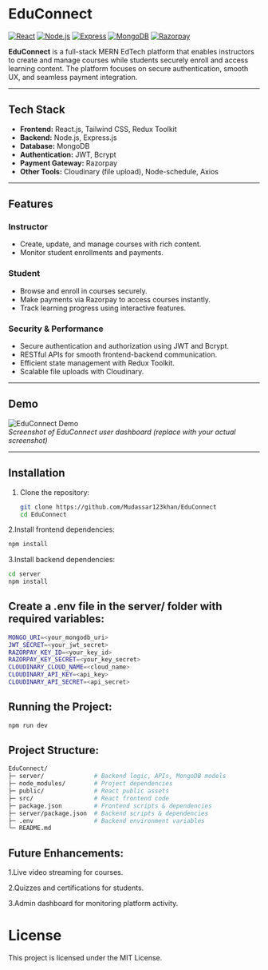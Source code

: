 # EduConnect

[![React](https://img.shields.io/badge/React-18.2.0-blue?logo=react&logoColor=white)](https://reactjs.org/) 
[![Node.js](https://img.shields.io/badge/Node.js-18.x-green?logo=node.js&logoColor=white)](https://nodejs.org/) 
[![Express](https://img.shields.io/badge/Express.js-4.18.2-black?logo=express&logoColor=white)](https://expressjs.com/) 
[![MongoDB](https://img.shields.io/badge/MongoDB-7.0.3-green?logo=mongodb&logoColor=white)](https://www.mongodb.com/) 
[![Razorpay](https://img.shields.io/badge/Razorpay-Payment-blue)](https://razorpay.com/)

**EduConnect** is a full-stack MERN EdTech platform that enables instructors to create and manage courses while students securely enroll and access learning content. The platform focuses on secure authentication, smooth UX, and seamless payment integration.

---

## Tech Stack
- **Frontend:** React.js, Tailwind CSS, Redux Toolkit  
- **Backend:** Node.js, Express.js  
- **Database:** MongoDB  
- **Authentication:** JWT, Bcrypt  
- **Payment Gateway:** Razorpay  
- **Other Tools:** Cloudinary (file upload), Node-schedule, Axios  

---

## Features
### Instructor
- Create, update, and manage courses with rich content.  
- Monitor student enrollments and payments.  

### Student
- Browse and enroll in courses securely.  
- Make payments via Razorpay to access courses instantly.  
- Track learning progress using interactive features.  

### Security & Performance
- Secure authentication and authorization using JWT and Bcrypt.  
- RESTful APIs for smooth frontend-backend communication.  
- Efficient state management with Redux Toolkit.  
- Scalable file uploads with Cloudinary.  

---

## Demo
![EduConnect Demo](./assets/demo.png)  
*Screenshot of EduConnect user dashboard (replace with your actual screenshot)*  

---

## Installation

1. Clone the repository:  
   ```bash
   git clone https://github.com/Mudassar123khan/EduConnect
   cd EduConnect
2.Install frontend dependencies:
  ```bash
  npm install
  ```
3.Install backend dependencies:
  ```bash
  cd server
  npm install
  ```
## Create a .env file in the server/ folder with required variables:
  ```bash
  MONGO_URI=<your_mongodb_uri>
  JWT_SECRET=<your_jwt_secret>
  RAZORPAY_KEY_ID=<your_key_id>
  RAZORPAY_KEY_SECRET=<your_key_secret>
  CLOUDINARY_CLOUD_NAME=<cloud_name>
  CLOUDINARY_API_KEY=<api_key>
  CLOUDINARY_API_SECRET=<api_secret>
  ```

## Running the Project:
  ```bash
  npm run dev
  ```
## Project Structure:
  ```bash
  EduConnect/
  ├─ server/              # Backend logic, APIs, MongoDB models
  ├─ node_modules/        # Project dependencies
  ├─ public/              # React public assets
  ├─ src/                 # React frontend code
  ├─ package.json         # Frontend scripts & dependencies
  ├─ server/package.json  # Backend scripts & dependencies
  ├─ .env                 # Backend environment variables
  └─ README.md
  ```
## Future Enhancements:
   1.Live video streaming for courses.

   2.Quizzes and certifications for students.

   3.Admin dashboard for monitoring platform activity.

# License
  This project is licensed under the MIT License.
